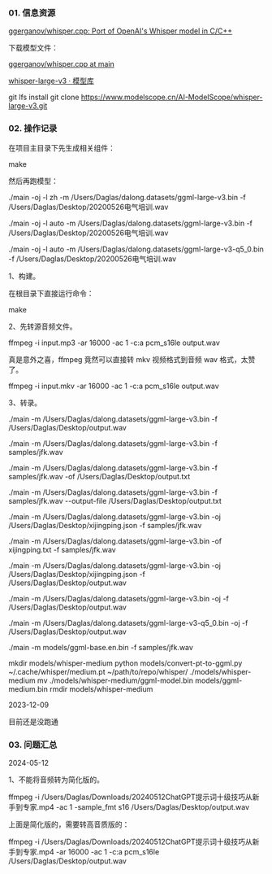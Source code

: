 ### 01. 信息资源

[ggerganov/whisper.cpp: Port of OpenAI's Whisper model in C/C++](https://github.com/ggerganov/whisper.cpp)

下载模型文件：

[ggerganov/whisper.cpp at main](https://huggingface.co/ggerganov/whisper.cpp/tree/main)

[whisper-large-v3 · 模型库](https://www.modelscope.cn/models/AI-ModelScope/whisper-large-v3/summary)

git lfs install
git clone https://www.modelscope.cn/AI-ModelScope/whisper-large-v3.git

### 02. 操作记录

在项目主目录下先生成相关组件：

make

然后再跑模型：


./main -oj -l zh -m /Users/Daglas/dalong.datasets/ggml-large-v3.bin -f /Users/Daglas/Desktop/20200526电气培训.wav

./main -oj -l auto -m /Users/Daglas/dalong.datasets/ggml-large-v3.bin -f /Users/Daglas/Desktop/20200526电气培训.wav

./main -oj -l auto -m /Users/Daglas/dalong.datasets/ggml-large-v3-q5_0.bin -f /Users/Daglas/Desktop/20200526电气培训.wav






1、构建。

在根目录下直接运行命令：

make

2、先转源音频文件。

ffmpeg -i input.mp3 -ar 16000 -ac 1 -c:a pcm_s16le output.wav

真是意外之喜，ffmpeg 竟然可以直接转 mkv 视频格式到音频 wav 格式，太赞了。

ffmpeg -i input.mkv -ar 16000 -ac 1 -c:a pcm_s16le output.wav

3、转录。

./main -m /Users/Daglas/dalong.datasets/ggml-large-v3.bin -f /Users/Daglas/Desktop/output.wav

./main -m /Users/Daglas/dalong.datasets/ggml-large-v3.bin -f samples/jfk.wav

./main -m /Users/Daglas/dalong.datasets/ggml-large-v3.bin -f samples/jfk.wav -of /Users/Daglas/Desktop/output.txt

./main -m /Users/Daglas/dalong.datasets/ggml-large-v3.bin -f samples/jfk.wav --output-file /Users/Daglas/Desktop/output.txt

./main -m /Users/Daglas/dalong.datasets/ggml-large-v3.bin -oj /Users/Daglas/Desktop/xijingping.json -f samples/jfk.wav


./main -m /Users/Daglas/dalong.datasets/ggml-large-v3.bin -of xijingping.txt -f samples/jfk.wav


./main -m /Users/Daglas/dalong.datasets/ggml-large-v3.bin -oj /Users/Daglas/Desktop/xijingping.json -f /Users/Daglas/Desktop/output.wav

./main -m /Users/Daglas/dalong.datasets/ggml-large-v3.bin -oj -f /Users/Daglas/Desktop/output.wav


./main -m /Users/Daglas/dalong.datasets/ggml-large-v3-q5_0.bin -oj -f /Users/Daglas/Desktop/output.wav


./main -m models/ggml-base.en.bin -f samples/jfk.wav



mkdir models/whisper-medium
python models/convert-pt-to-ggml.py ~/.cache/whisper/medium.pt ~/path/to/repo/whisper/ ./models/whisper-medium
mv ./models/whisper-medium/ggml-model.bin models/ggml-medium.bin
rmdir models/whisper-medium

2023-12-09

目前还是没跑通

### 03. 问题汇总

2024-05-12

1、不能将音频转为简化版的。

ffmpeg -i /Users/Daglas/Downloads/20240512ChatGPT提示词十级技巧从新手到专家.mp4 -ac 1 -sample_fmt s16 /Users/Daglas/Desktop/output.wav

上面是简化版的，需要转高音质版的：

ffmpeg -i /Users/Daglas/Downloads/20240512ChatGPT提示词十级技巧从新手到专家.mp4 -ar 16000 -ac 1 -c:a pcm_s16le /Users/Daglas/Desktop/output.wav




